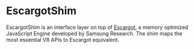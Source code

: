 # EscargotShim

EscargotShim is an interface layer on top of
[Escargot](https://github.com/Samsung/escargot), a memory optimized JavaScript
Engine developed by Samsung Research. The shim maps the most essential V8 APIs
to Escargot equivalent.
